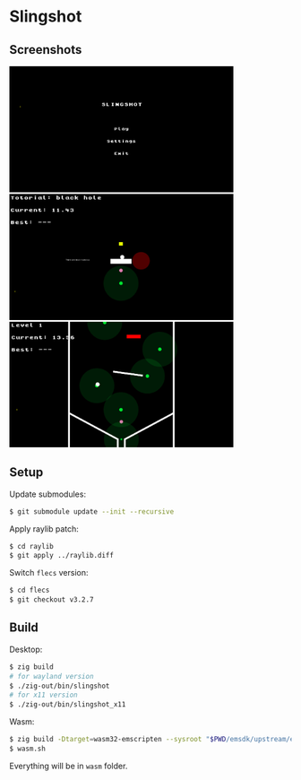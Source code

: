 # Slingshot

## Screenshots

<img src="./img/main_menu.png" width="400">
<img src="./img/tutorial_black_hole.png" width="400">
<img src="./img/level_1.png" width="400">


## Setup
Update submodules:
```bash
$ git submodule update --init --recursive
```

Apply raylib patch:
```bash
$ cd raylib
$ git apply ../raylib.diff
```

Switch `flecs` version:
```bash
$ cd flecs
$ git checkout v3.2.7
```

## Build

Desktop:
```bash
$ zig build
# for wayland version
$ ./zig-out/bin/slingshot
# for x11 version
$ ./zig-out/bin/slingshot_x11
```

Wasm:
```bash
$ zig build -Dtarget=wasm32-emscripten --sysroot "$PWD/emsdk/upstream/emscripten" -Doptimize=ReleaseFast
$ wasm.sh
```
Everything will be in `wasm` folder.
